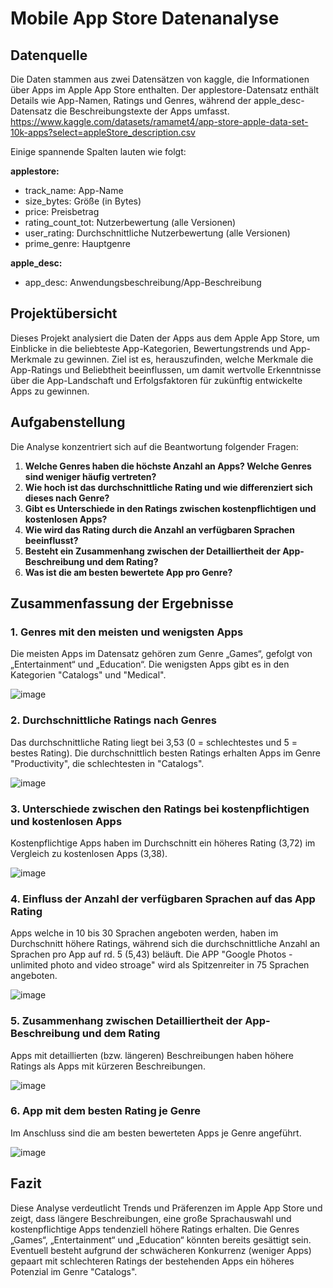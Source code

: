 # Mobile App Store Datenanalyse
## Datenquelle 
Die Daten stammen aus zwei Datensätzen von kaggle, die Informationen über Apps im Apple App Store enthalten. Der applestore-Datensatz enthält Details wie App-Namen, Ratings und Genres, während der apple_desc-Datensatz die Beschreibungstexte der Apps umfasst. https://www.kaggle.com/datasets/ramamet4/app-store-apple-data-set-10k-apps?select=appleStore_description.csv

Einige spannende Spalten lauten wie folgt:

**applestore:**
- track_name: App-Name
- size_bytes: Größe (in Bytes)
- price: Preisbetrag
- rating_count_tot: Nutzerbewertung (alle Versionen)
- user_rating: Durchschnittliche Nutzerbewertung (alle Versionen)
- prime_genre: Hauptgenre

**apple_desc:**
- app_desc: Anwendungsbeschreibung/App-Beschreibung
    
## Projektübersicht 

Dieses Projekt analysiert die Daten der Apps aus dem Apple App Store, um Einblicke in die beliebteste App-Kategorien, Bewertungstrends und App-Merkmale zu gewinnen. Ziel ist es, herauszufinden, welche Merkmale die App-Ratings und Beliebtheit beeinflussen, um damit wertvolle Erkenntnisse über die App-Landschaft und Erfolgsfaktoren für zukünftig entwickelte Apps zu gewinnen.

## Aufgabenstellung 

Die Analyse konzentriert sich auf die Beantwortung folgender Fragen:

1. **Welche Genres haben die höchste Anzahl an Apps? Welche Genres sind weniger häufig vertreten?**
2. **Wie hoch ist das durchschnittliche Rating und wie differenziert sich dieses nach Genre?**
3. **Gibt es Unterschiede in den Ratings zwischen kostenpflichtigen und kostenlosen Apps?**
4. **Wie wird das Rating durch die Anzahl an verfügbaren Sprachen beeinflusst?**
5. **Besteht ein Zusammenhang zwischen der Detailliertheit der App-Beschreibung und dem Rating?**
6. **Was ist die am besten bewertete App pro Genre?**

## Zusammenfassung der Ergebnisse

### 1. **Genres mit den meisten und wenigsten Apps**
   Die meisten Apps im Datensatz gehören zum Genre „Games“, gefolgt von „Entertainment“ und „Education“. Die wenigsten Apps gibt es in den Kategorien "Catalogs" und "Medical".

![image](https://github.com/user-attachments/assets/70d0182d-e71a-4d17-b71e-54bcf3e80909)


### 2. **Durchschnittliche  Ratings nach Genres**
   Das durchschnittliche Rating liegt bei 3,53 (0 = schlechtestes und 5 = bestes Rating). Die durchschnittlich besten Ratings erhalten Apps im Genre "Productivity", die schlechtesten in "Catalogs". 

![image](https://github.com/user-attachments/assets/e79fb601-f741-4965-a804-5b37f2e44540)


### 3. **Unterschiede zwischen den Ratings bei kostenpflichtigen und kostenlosen Apps**
   Kostenpflichtige Apps haben im Durchschnitt ein höheres Rating (3,72) im Vergleich zu kostenlosen Apps (3,38). 

![image](https://github.com/user-attachments/assets/c9984280-8378-428a-aa4d-171f8e0480a5)

### 4. **Einfluss der Anzahl der verfügbaren Sprachen auf das App Rating**
   Apps welche in 10 bis 30 Sprachen angeboten werden, haben im Durchschnitt höhere Ratings, während sich die durchschnittliche Anzahl an Sprachen pro App auf rd. 5 (5,43) beläuft. Die APP "Google Photos - unlimited photo and video stroage" wird als Spitzenreiter in 75 Sprachen angeboten.

![image](https://github.com/user-attachments/assets/06c273f5-94fc-4698-b8d6-735143fd9f6a)

### 5. **Zusammenhang zwischen Detailliertheit der App-Beschreibung und dem Rating**
   Apps mit detaillierten (bzw. längeren) Beschreibungen haben höhere Ratings als Apps mit kürzeren Beschreibungen.

![image](https://github.com/user-attachments/assets/e856de3b-00e0-430d-b022-79d2a4559a8f)

### 6. **App mit dem besten Rating je Genre**
   Im Anschluss sind die am besten bewerteten Apps je Genre angeführt.

![image](https://github.com/user-attachments/assets/1caebbc7-4010-426e-9525-504ea97e0d2b)


## Fazit

Diese Analyse verdeutlicht Trends und Präferenzen im Apple App Store und zeigt, dass längere Beschreibungen, eine große Sprachauswahl und kostenpflichtige Apps tendenziell höhere Ratings erhalten. Die Genres „Games“, „Entertainment“ und „Education“ könnten bereits gesättigt sein. Eventuell besteht aufgrund der schwächeren Konkurrenz (weniger Apps) gepaart mit schlechteren Ratings der bestehenden Apps ein höheres Potenzial im Genre "Catalogs". 
